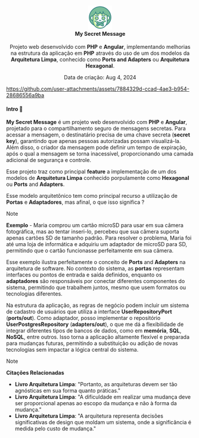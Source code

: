<h4 align="center">
  <br />
  <img src="resources/github/icon.png">
  <br />
    My Secret Message
  <br />
</h4>

<p align="center">
</p>

<p align="center">
  Projeto web desenvolvido com <strong>PHP</strong> e <strong>Angular</strong>, implementando melhorias na estrutura da aplicação em <strong>PHP</strong> através do uso de um dos modelos da <strong>Arquitetura Limpa</strong>, conhecido como <strong>Ports and Adapters</strong> ou <strong>Arquitetura Hexagonal</strong>.
</p>

<p align="center">Data de criação: Aug 4, 2024</p>

https://github.com/user-attachments/assets/7884329d-ccad-4ae3-b954-28686556a9ba

#### Intro 📃

**My Secret Message** é um projeto web desenvolvido com **PHP** e **Angular**, projetado para o compartilhamento seguro de mensagens secretas. Para acessar a mensagem, o destinatário precisa de uma chave secreta (**secret key**), garantindo que apenas pessoas autorizadas possam visualizá-la. Além disso, o criador da mensagem pode definir um tempo de expiração, após o qual a mensagem se torna inacessível, proporcionando uma camada adicional de segurança e controle.


Esse projeto traz como principal **feature** a implementação de um dos modelos de **Arquitetura Limpa** conhecido porpulamente como **Hexagonal** ou **Ports** and **Adapters**.

Esse modelo arquitetônico tem como principal recurso a utilização de **Portas** e **Adaptadores**, mas afinal, o que isso significa ?

> [!NOTE] 
> 
> **Exemplo** - Maria comprou um cartão microSD para usar em sua câmera fotográfica, mas ao tentar inseri-lo, percebeu que sua câmera suporta apenas cartões SD de tamanho padrão. Para resolver o problema, Maria foi até uma loja de informática e adquiriu um adaptador de microSD para SD, permitindo que o cartão funcionasse perfeitamente em sua câmera.
>
> 

Esse exemplo ilustra perfeitamente o conceito de **Ports** and **Adapters** na arquitetura de software. No contexto do sistema, as **portas** representam interfaces ou pontos de entrada e saída definidos, enquanto os **adaptadores** são responsáveis por conectar diferentes componentes do sistema, permitindo que trabalhem juntos, mesmo que usem formatos ou tecnologias diferentes. 

Na estrutura da aplicação, as regras de negócio podem incluir um sistema de cadastro de usuários que utiliza a interface **UserRepositoryPort** (**ports/out**). Como adaptador, posso implementar o repositório **UserPostgresRepository** (**adapters/out**), o que me dá a flexibilidade de integrar diferentes tipos de bancos de dados, como em **memória**, **SQL**, **NoSQL**, entre outros. Isso torna a aplicação altamente flexível e preparada para mudanças futuras, permitindo a substituição ou adição de novas tecnologias sem impactar a lógica central do sistema.

> [!NOTE]
> **Citações Relacionadas**
>  
> - **Livro Arquitetura Limpa**: "Portanto, as arquiteturas devem ser tão agnósticas em sua forma quanto práticas."
> - **Livro Arquitetura Limpa**: "A dificuldade em realizar uma mudança deve ser proporcional apenas ao escopo da mudança e não à forma da mudança."
> - **Livro Arquitetura Limpa**: "A arquitetura representa decisões significativas de design que moldam um sistema, onde a significância é medida pelo custo de mudança."